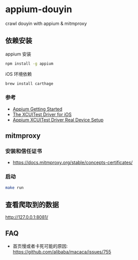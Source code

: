 # appium-douyin

crawl douyin with appium & mitmproxy

## 依赖安装

appium 安装

```bash
npm install -g appium
```

iOS 环境依赖

```bash
brew install carthage
```

### 参考

- [Appium Getting Started](https://github.com/appium/appium/blob/master/docs/en/about-appium/getting-started.md)
- [The XCUITest Driver for iOS](https://github.com/appium/appium/blob/master/docs/en/drivers/ios-xcuitest.md)
- [Appium XCUITest Driver Real Device Setup](https://github.com/appium/appium/blob/master/docs/en/drivers/ios-xcuitest-real-devices.md)

## mitmproxy

### 安装和信任证书

- https://docs.mitmproxy.org/stable/concepts-certificates/

### 启动

```bash
make run
```

## 查看爬取到的数据

http://127.0.0.1:8081/

## FAQ

- 首页慢或者卡死可能的原因: https://github.com/alibaba/macaca/issues/755
